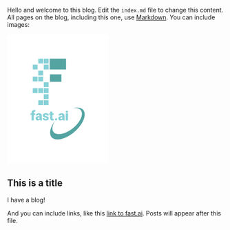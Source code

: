 Hello and welcome to this blog. Edit the `index.md` file to change this content. All pages on the blog, including this one, use [Markdown](https://guides.github.com/features/mastering-markdown/). You can include images:

![Image of fast.ai logo](images/logo.png)

## This is a title

I have a blog!

And you can include links, like this [link to fast.ai](https://www.fast.ai). Posts will appear after this file. 
